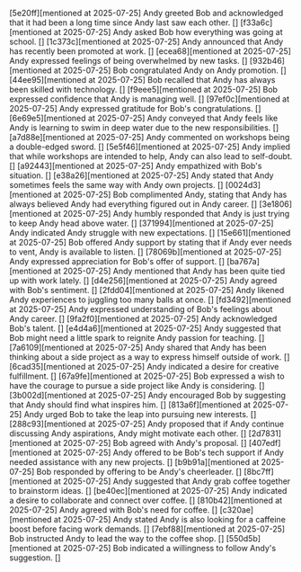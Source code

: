 [5e20ff][mentioned at 2025-07-25] Andy greeted Bob and acknowledged that it had been a long time since Andy last saw each other. []
[f33a6c][mentioned at 2025-07-25] Andy asked Bob how everything was going at school. []
[1c373c][mentioned at 2025-07-25] Andy announced that Andy has recently been promoted at work. []
[ecea68][mentioned at 2025-07-25] Andy expressed feelings of being overwhelmed by new tasks. []
[932b46][mentioned at 2025-07-25] Bob congratulated Andy on Andy promotion. []
[44ee95][mentioned at 2025-07-25] Bob recalled that Andy has always been skilled with technology. []
[f9eee5][mentioned at 2025-07-25] Bob expressed confidence that Andy is managing well. []
[97ef0c][mentioned at 2025-07-25] Andy expressed gratitude for Bob's congratulations. []
[6e69e5][mentioned at 2025-07-25] Andy conveyed that Andy feels like Andy is learning to swim in deep water due to the new responsibilities. []
[a7d88e][mentioned at 2025-07-25] Andy commented on workshops being a double-edged sword. []
[5e5f46][mentioned at 2025-07-25] Andy implied that while workshops are intended to help, Andy can also lead to self-doubt. []
[a92443][mentioned at 2025-07-25] Andy empathized with Bob's situation. []
[e38a26][mentioned at 2025-07-25] Andy stated that Andy sometimes feels the same way with Andy own projects. []
[0024d3][mentioned at 2025-07-25] Bob complimented Andy, stating that Andy has always believed Andy had everything figured out in Andy career. []
[3e1806][mentioned at 2025-07-25] Andy humbly responded that Andy is just trying to keep Andy head above water. []
[371994][mentioned at 2025-07-25] Andy indicated Andy struggle with new expectations. []
[15e661][mentioned at 2025-07-25] Bob offered Andy support by stating that if Andy ever needs to vent, Andy is available to listen. []
[78069b][mentioned at 2025-07-25] Andy expressed appreciation for Bob's offer of support. []
[ba767a][mentioned at 2025-07-25] Andy mentioned that Andy has been quite tied up with work lately. []
[d4e256][mentioned at 2025-07-25] Andy agreed with Bob's sentiment. []
[2fdd04][mentioned at 2025-07-25] Andy likened Andy experiences to juggling too many balls at once. []
[fd3492][mentioned at 2025-07-25] Andy expressed understanding of Bob's feelings about Andy career. []
[9fa2f0][mentioned at 2025-07-25] Andy acknowledged Bob's talent. []
[e4d4a6][mentioned at 2025-07-25] Andy suggested that Bob might need a little spark to reignite Andy passion for teaching. []
[7a6109][mentioned at 2025-07-25] Andy shared that Andy has been thinking about a side project as a way to express himself outside of work. []
[6cad35][mentioned at 2025-07-25] Andy indicated a desire for creative fulfillment. []
[67a9fe][mentioned at 2025-07-25] Bob expressed a wish to have the courage to pursue a side project like Andy is considering. []
[3b002d][mentioned at 2025-07-25] Andy encouraged Bob by suggesting that Andy should find what inspires him. []
[813a6f][mentioned at 2025-07-25] Andy urged Bob to take the leap into pursuing new interests. []
[288c93][mentioned at 2025-07-25] Andy proposed that if Andy continue discussing Andy aspirations, Andy might motivate each other. []
[2d7831][mentioned at 2025-07-25] Bob agreed with Andy's proposal. []
[407edf][mentioned at 2025-07-25] Andy offered to be Bob's tech support if Andy needed assistance with any new projects. []
[b9b91a][mentioned at 2025-07-25] Bob responded by offering to be Andy's cheerleader. []
[8bc7ff][mentioned at 2025-07-25] Andy suggested that Andy grab coffee together to brainstorm ideas. []
[be40ec][mentioned at 2025-07-25] Andy indicated a desire to collaborate and connect over coffee. []
[810b42][mentioned at 2025-07-25] Andy agreed with Bob's need for coffee. []
[c320ae][mentioned at 2025-07-25] Andy stated Andy is also looking for a caffeine boost before facing work demands. []
[7ebf88][mentioned at 2025-07-25] Bob instructed Andy to lead the way to the coffee shop. []
[550d5b][mentioned at 2025-07-25] Bob indicated a willingness to follow Andy's suggestion. []